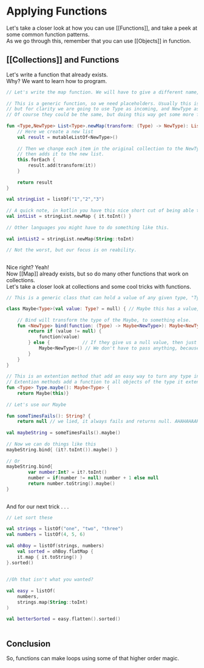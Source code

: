 # Applying Functions  
  
Let's take a closer look at how you can use [[Functions]], and take a peek at some common function patterns.  
As we go through this, remember that you can use [[Objects]] in function.  
  
## [[Collections]] and Functions  
  
Let's write a function that already exists.  
Why? We want to learn how to program.  
  
```Kotlin  
// Let's write the map function. We will have to give a different name, so let's call it newMap  
  
// This is a generic function, so we need placeholders. Usually this is a single letter  
// but for clarity we are going to use Type as incoming, and NewType as the outgoing.  
// Of course they could be the same, but doing this way get some more flexiblity  
  
fun <Type,NewType> List<Type>.newMap(transform: (Type) -> NewType): List<NewType> {  
    // Here we create a new list    
    val result = mutableListOf<NewType>()        
    
    // Then we change each item in the original collection to the NewType,  
    // then adds it to the new list.    
    this.forEach {
		result.add(transform(it))
	}
	    
	return result
}  
  
val stringList = listOf("1","2","3")  
  
// A quick note, in kotlin you have this nice short cut of being able to use a codeblock like this.  
val intList = stringList.newMap { it.toInt() }  
  
// Other languages you might have to do something like this.  
  
val intList2 = stringList.newMap(String::toInt)  
  
// Not the worst, but our focus is on reability.  
  
```  
  
Nice right? Yeah!  
Now [[Map]] already exists, but so do many other functions that work on collections.  
Let's take a closer look at collections and some cool tricks with functions.  
  
```Kotlin  
// This is a generic class that can hold a value of any given type, "Type", or null.

class Maybe<Type>(val value: Type? = null) { // Maybe this has a value, or maybe it is nul  
        
	// Bind will transform the type of the Maybe, to something else.  
    fun <NewType> bind(function: (Type) -> Maybe<NewType>): Maybe<NewType> {        // This could also just not change the type of the value if function does change its type 
	    return if (value != null) {            
		    function(value)
		} else {            // If they give us a null value, then just return a differently typed null.            
			Maybe<NewType>() // We don't have to pass anything, because null is the default value        
		}    
	}
}  
  
// This is an extention method that add an easy way to turn any type into a Maybe  
// Extention methods add a function to all objects of the type it extends.  
fun <Type> Type.maybe(): Maybe<Type> {  
    return Maybe(this)}  
  
// Let's use our Maybe  
  
fun someTimesFails(): String? {  
    return null // we lied, it always fails and returns null. AHAHAHAAHAHA!}  
  
val maybeString = someTimesFails().maybe()  
  
// Now we can do things like this  
maybeString.bind{ (it?.toInt()).maybe() }  
  
// Or  
maybeString.bind{  
        var number:Int? = it?.toInt()        
		number = if(number != null) number + 1 else null
        return number.toString().maybe()    
}  
  
```  
  
And for our next trick . . .  
  
````Kotlin  
// Let sort these  
  
val strings = listOf("one", "two", "three")  
val numbers = listOf(4, 5, 6)  
  
val ohBoy = listOf(strings, numbers)  
    val sorted = ohBoy.flatMap {   
    it.map { it.toString() }  
}.sorted()  
  
  
//Oh that isn't what you wanted?  
  
val easy = listOf(  
    numbers,
    strings.map(String::toInt)
)  
  
val betterSorted = easy.flatten().sorted()  
  
````  
  
## Conclusion  
  
So, functions can make loops using some of that higher order magic.

